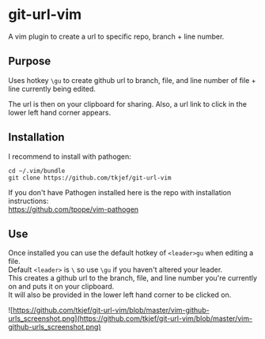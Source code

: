 # git-url-vim
A vim plugin to create a url to specific repo, branch + line number.    

## Purpose
Uses hotkey `\gu` to create github url to branch, file, and line number of file + line currently being edited.
   
The url is then on your clipboard for sharing. Also, a url link to click in the lower left hand corner appears.

## Installation
I recommend to install with pathogen:
```
cd ~/.vim/bundle
git clone https://github.com/tkjef/git-url-vim
```

If you don't have Pathogen installed here is the repo with installation instructions:  
https://github.com/tpope/vim-pathogen

## Use
Once installed you can use the default hotkey of `<leader>gu` when editing a file.   
Default `<leader>` is `\` so use `\gu` if you haven't altered your leader.  
This creates a github url to the branch, file, and line number you're currently on and puts it on your clipboard.  
It will also be provided in the lower left hand corner to be clicked on.

![https://github.com/tkjef/git-url-vim/blob/master/vim-github-urls_screenshot.png](https://github.com/tkjef/git-url-vim/blob/master/vim-github-urls_screenshot.png)

